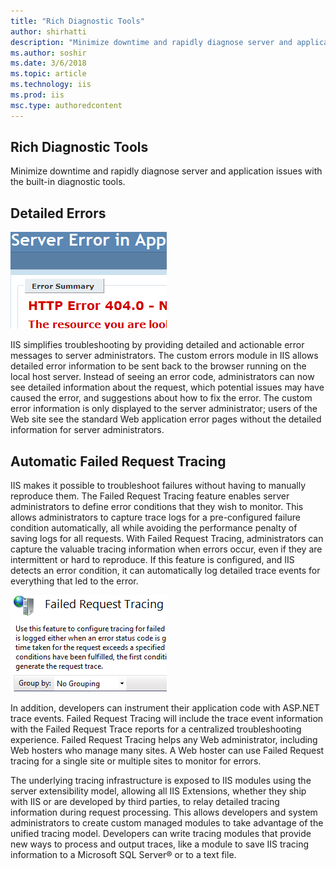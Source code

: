 ```yaml
---
title: "Rich Diagnostic Tools"
author: shirhatti
description: "Minimize downtime and rapidly diagnose server and application issues with the built-in diagnostic tools."
ms.author: soshir
ms.date: 3/6/2018
ms.topic: article
ms.technology: iis
ms.prod: iis
msc.type: authoredcontent
---
```

Rich Diagnostic Tools
---------------------

Minimize downtime and rapidly diagnose server and application issues with the built-in diagnostic tools.

## Detailed Errors

![Rich Diagnostic Tools](rich-diagnostic-tools/_static/richdiagnostictools1-small.png)

IIS simplifies troubleshooting by providing detailed and actionable error messages to server administrators. The custom errors module in IIS allows detailed error information to be sent back to the browser running on the local host server. Instead of seeing an error code, administrators can now see detailed information about the request, which potential issues may have caused the error, and suggestions about how to fix the error. The custom error information is only displayed to the server administrator; users of the Web site see the standard Web application error pages without the detailed information for server administrators.

## Automatic Failed Request Tracing

IIS makes it possible to troubleshoot failures without having to manually reproduce them. The Failed Request Tracing feature enables server administrators to define error conditions that they wish to monitor. This allows administrators to capture trace logs for a pre-configured failure condition automatically, all while avoiding the performance penalty of saving logs for all requests. With Failed Request Tracing, administrators can capture the valuable tracing information when errors occur, even if they are intermittent or hard to reproduce. If this feature is configured, and IIS detects an error condition, it can automatically log detailed trace events for everything that led to the error.

![Rich Diagnostic Tools](rich-diagnostic-tools/_static/richdiagnostictools2-small.png)

In addition, developers can instrument their application code with ASP.NET trace events. Failed Request Tracing will include the trace event information with the Failed Request Trace reports for a centralized troubleshooting experience. Failed Request Tracing helps any Web administrator, including Web hosters who manage many sites. A Web hoster can use Failed Request tracing for a single site or multiple sites to monitor for errors.
  
The underlying tracing infrastructure is exposed to IIS modules using the server extensibility model, allowing all IIS Extensions, whether they ship with IIS or are developed by third parties, to relay detailed tracing information during request processing. This allows developers and system administrators to create custom managed modules to take advantage of the unified tracing model. Developers can write tracing modules that provide new ways to process and output traces, like a module to save IIS tracing information to a Microsoft SQL Server® or to a text file.